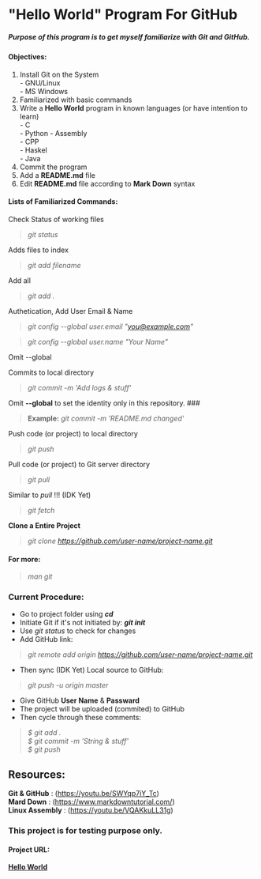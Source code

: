 # "Hello World" Program For GitHub

##### Purpose of this program is to get myself familiarize with Git and GitHub.

#### Objectives:  
01. Install Git on the System  
          - GNU/Linux  
          - MS Windows
02. Familiarized with basic commands
03. Write a **Hello World** program in known languages (or have intention to learn)    
          - C  
          - Python 
          - Assembly  
          - CPP  
          - Haskel  
          - Java  
04. Commit the program
05. Add a **README.md** file 
06. Edit **README.md** file according to **Mark Down** syntax

#### Lists of Familiarized Commands:

Check Status of working files
>_git status_  

Adds files to index
>_git add filename_  

Add all
>_git add ._

Authetication, Add User Email & Name
>_git config --global user.email "you@example.com"_

>_git config --global user.name "Your Name"_

Omit --global

Commits to local directory 
> _git commit -m 'Add logs & stuff'_ 

Omit **--global** to set the identity only in this repository.
     ###
>**Example:** _git commit -m 'README.md changed'_  

Push code (or project) to local directory 
>_git push_  

Pull code (or project) to Git server directory 
>_git pull_  

Similar to _pull_ !!! (IDK Yet)
>_git fetch_  

**Clone a Entire Project**
>_git clone https://github.com/user-name/project-name.git_  

#### For more:
>_man git_  

### Current Procedure:
- Go to project folder using **_cd_**  
- Initiate Git if it's not initiated by: **_git init_**
- Use _git status_ to check for changes   
- Add GitHub link:  
>_git remote add origin https://github.com/user-name/project-name.git_  
- Then sync (IDK Yet) Local source to GitHub:  
>_git push -u origin master_  
- Give GitHub **User Name** & **Passward**  
- The project will be uploaded (commited) to GitHub  
- Then cycle through these comments:  
>_$ git add ._  
>_$ git commit -m 'String & stuff'_  
>_$ git push_  

## Resources:
**Git & GitHub**    : (https://youtu.be/SWYqp7iY_Tc)  
**Mard Down**       : (https://www.markdowntutorial.com/)  
**Linux Assembly**  : (https://youtu.be/VQAKkuLL31g)  


### This project is for testing purpose only.


#### Project URL:
[**Hello World**](https://github.com/mh1011/hello-world)
